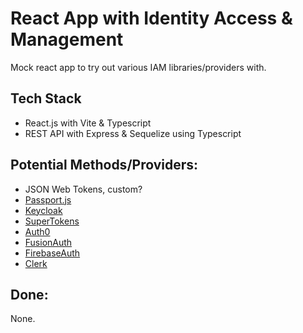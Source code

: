 # React App with Identity Access & Management

Mock react app to try out various IAM libraries/providers with.

## Tech Stack

-   React.js with Vite & Typescript
-   REST API with Express & Sequelize using Typescript

## Potential Methods/Providers:

-   JSON Web Tokens, custom?
-   [Passport.js](https://www.passportjs.org/)
-   [Keycloak](https://www.keycloak.org/)
-   [SuperTokens](https://supertokens.com/)
-   [Auth0](https://auth0.com/)
-   [FusionAuth](https://fusionauth.io/)
-   [FirebaseAuth](https://firebase.google.com/docs/auth)
-   [Clerk](https://clerk.com/)

## Done:

None.
